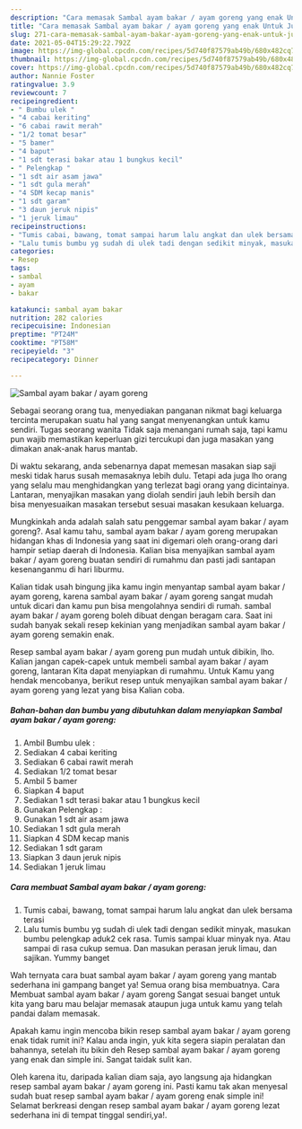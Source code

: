 ```yaml
---
description: "Cara memasak Sambal ayam bakar / ayam goreng yang enak Untuk Jualan"
title: "Cara memasak Sambal ayam bakar / ayam goreng yang enak Untuk Jualan"
slug: 271-cara-memasak-sambal-ayam-bakar-ayam-goreng-yang-enak-untuk-jualan
date: 2021-05-04T15:29:22.792Z
image: https://img-global.cpcdn.com/recipes/5d740f87579ab49b/680x482cq70/sambal-ayam-bakar-ayam-goreng-foto-resep-utama.jpg
thumbnail: https://img-global.cpcdn.com/recipes/5d740f87579ab49b/680x482cq70/sambal-ayam-bakar-ayam-goreng-foto-resep-utama.jpg
cover: https://img-global.cpcdn.com/recipes/5d740f87579ab49b/680x482cq70/sambal-ayam-bakar-ayam-goreng-foto-resep-utama.jpg
author: Nannie Foster
ratingvalue: 3.9
reviewcount: 7
recipeingredient:
- " Bumbu ulek "
- "4 cabai keriting"
- "6 cabai rawit merah"
- "1/2 tomat besar"
- "5 bamer"
- "4 baput"
- "1 sdt terasi bakar atau 1 bungkus kecil"
- " Pelengkap "
- "1 sdt air asam jawa"
- "1 sdt gula merah"
- "4 SDM kecap manis"
- "1 sdt garam"
- "3 daun jeruk nipis"
- "1 jeruk limau"
recipeinstructions:
- "Tumis cabai, bawang, tomat sampai harum lalu angkat dan ulek bersama terasi"
- "Lalu tumis bumbu yg sudah di ulek tadi dengan sedikit minyak, masukan bumbu pelengkap aduk2 cek rasa. Tumis sampai kluar minyak nya. Atau sampai di rasa cukup semua. Dan masukan perasan jeruk limau, dan sajikan. Yummy banget"
categories:
- Resep
tags:
- sambal
- ayam
- bakar

katakunci: sambal ayam bakar 
nutrition: 282 calories
recipecuisine: Indonesian
preptime: "PT24M"
cooktime: "PT58M"
recipeyield: "3"
recipecategory: Dinner

---
```



![Sambal ayam bakar / ayam goreng](https://img-global.cpcdn.com/recipes/5d740f87579ab49b/680x482cq70/sambal-ayam-bakar-ayam-goreng-foto-resep-utama.jpg)

Sebagai seorang orang tua, menyediakan panganan nikmat bagi keluarga tercinta merupakan suatu hal yang sangat menyenangkan untuk kamu sendiri. Tugas seorang  wanita Tidak saja menangani rumah saja, tapi kamu pun wajib memastikan keperluan gizi tercukupi dan juga masakan yang dimakan anak-anak harus mantab.

Di waktu  sekarang, anda sebenarnya dapat memesan masakan siap saji meski tidak harus susah memasaknya lebih dulu. Tetapi ada juga lho orang yang selalu mau menghidangkan yang terlezat bagi orang yang dicintainya. Lantaran, menyajikan masakan yang diolah sendiri jauh lebih bersih dan bisa menyesuaikan masakan tersebut sesuai masakan kesukaan keluarga. 



Mungkinkah anda adalah salah satu penggemar sambal ayam bakar / ayam goreng?. Asal kamu tahu, sambal ayam bakar / ayam goreng merupakan hidangan khas di Indonesia yang saat ini digemari oleh orang-orang dari hampir setiap daerah di Indonesia. Kalian bisa menyajikan sambal ayam bakar / ayam goreng buatan sendiri di rumahmu dan pasti jadi santapan kesenanganmu di hari liburmu.

Kalian tidak usah bingung jika kamu ingin menyantap sambal ayam bakar / ayam goreng, karena sambal ayam bakar / ayam goreng sangat mudah untuk dicari dan kamu pun bisa mengolahnya sendiri di rumah. sambal ayam bakar / ayam goreng boleh dibuat dengan beragam cara. Saat ini sudah banyak sekali resep kekinian yang menjadikan sambal ayam bakar / ayam goreng semakin enak.

Resep sambal ayam bakar / ayam goreng pun mudah untuk dibikin, lho. Kalian jangan capek-capek untuk membeli sambal ayam bakar / ayam goreng, lantaran Kita dapat menyiapkan di rumahmu. Untuk Kamu yang hendak mencobanya, berikut resep untuk menyajikan sambal ayam bakar / ayam goreng yang lezat yang bisa Kalian coba.

<!--inarticleads1-->

##### Bahan-bahan dan bumbu yang dibutuhkan dalam menyiapkan Sambal ayam bakar / ayam goreng:

1. Ambil  Bumbu ulek :
1. Sediakan 4 cabai keriting
1. Sediakan 6 cabai rawit merah
1. Sediakan 1/2 tomat besar
1. Ambil 5 bamer
1. Siapkan 4 baput
1. Sediakan 1 sdt terasi bakar atau 1 bungkus kecil
1. Gunakan  Pelengkap :
1. Gunakan 1 sdt air asam jawa
1. Sediakan 1 sdt gula merah
1. Siapkan 4 SDM kecap manis
1. Sediakan 1 sdt garam
1. Siapkan 3 daun jeruk nipis
1. Sediakan 1 jeruk limau




<!--inarticleads2-->

##### Cara membuat Sambal ayam bakar / ayam goreng:

1. Tumis cabai, bawang, tomat sampai harum lalu angkat dan ulek bersama terasi
1. Lalu tumis bumbu yg sudah di ulek tadi dengan sedikit minyak, masukan bumbu pelengkap aduk2 cek rasa. Tumis sampai kluar minyak nya. Atau sampai di rasa cukup semua. Dan masukan perasan jeruk limau, dan sajikan. Yummy banget




Wah ternyata cara buat sambal ayam bakar / ayam goreng yang mantab sederhana ini gampang banget ya! Semua orang bisa membuatnya. Cara Membuat sambal ayam bakar / ayam goreng Sangat sesuai banget untuk kita yang baru mau belajar memasak ataupun juga untuk kamu yang telah pandai dalam memasak.

Apakah kamu ingin mencoba bikin resep sambal ayam bakar / ayam goreng enak tidak rumit ini? Kalau anda ingin, yuk kita segera siapin peralatan dan bahannya, setelah itu bikin deh Resep sambal ayam bakar / ayam goreng yang enak dan simple ini. Sangat taidak sulit kan. 

Oleh karena itu, daripada kalian diam saja, ayo langsung aja hidangkan resep sambal ayam bakar / ayam goreng ini. Pasti kamu tak akan menyesal sudah buat resep sambal ayam bakar / ayam goreng enak simple ini! Selamat berkreasi dengan resep sambal ayam bakar / ayam goreng lezat sederhana ini di tempat tinggal sendiri,ya!.

